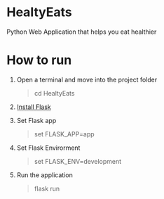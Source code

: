 # HealtyEats
Python Web Application that helps you eat healthier



# How to run

1. Open a terminal and move into the project folder

   > cd HealtyEats

2. [Install Flask](https://flask.palletsprojects.com/en/2.0.x/installation/)

3. Set Flask app

   > set FLASK_APP=app

4. Set Flask Envirorment

   > set FLASK_ENV=development

5. Run the application

   > flask run
